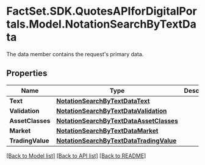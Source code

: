 # FactSet.SDK.QuotesAPIforDigitalPortals.Model.NotationSearchByTextData
The data member contains the request's primary data.

## Properties

Name | Type | Description | Notes
------------ | ------------- | ------------- | -------------
**Text** | [**NotationSearchByTextDataText**](NotationSearchByTextDataText.md) |  | [optional] 
**Validation** | [**NotationSearchByTextDataValidation**](NotationSearchByTextDataValidation.md) |  | [optional] 
**AssetClasses** | [**NotationSearchByTextDataAssetClasses**](NotationSearchByTextDataAssetClasses.md) |  | [optional] 
**Market** | [**NotationSearchByTextDataMarket**](NotationSearchByTextDataMarket.md) |  | [optional] 
**TradingValue** | [**NotationSearchByTextDataTradingValue**](NotationSearchByTextDataTradingValue.md) |  | [optional] 

[[Back to Model list]](../README.md#documentation-for-models) [[Back to API list]](../README.md#documentation-for-api-endpoints) [[Back to README]](../README.md)

